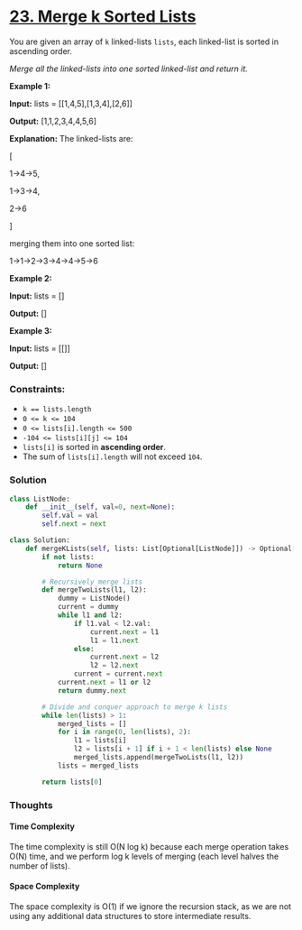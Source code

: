 # [23. Merge k Sorted Lists](https://leetcode.com/problems/merge-k-sorted-lists/)

You are given an array of `k` linked-lists `lists`, each linked-list is sorted in ascending order.

_Merge all the linked-lists into one sorted linked-list and return it._

**Example 1:**

**Input:** lists = [[1,4,5],[1,3,4],[2,6]]

**Output:** [1,1,2,3,4,4,5,6]

**Explanation:** The linked-lists are:

[

1->4->5,

1->3->4,

2->6

]

merging them into one sorted list:

1->1->2->3->4->4->5->6

**Example 2:**

**Input:** lists = []

**Output:** []

**Example 3:**

**Input:** lists = [[]]

**Output:** []

### **Constraints:**

- `k == lists.length`
- `0 <= k <= 104`
- `0 <= lists[i].length <= 500`
- `-104 <= lists[i][j] <= 104`
- `lists[i]` is sorted in **ascending order**.
- The sum of `lists[i].length` will not exceed `104`.

### Solution

```python
class ListNode:
    def __init__(self, val=0, next=None):
        self.val = val
        self.next = next

class Solution:
    def mergeKLists(self, lists: List[Optional[ListNode]]) -> Optional[ListNode]:
        if not lists:
            return None

        # Recursively merge lists
        def mergeTwoLists(l1, l2):
            dummy = ListNode()
            current = dummy
            while l1 and l2:
                if l1.val < l2.val:
                    current.next = l1
                    l1 = l1.next
                else:
                    current.next = l2
                    l2 = l2.next
                current = current.next
            current.next = l1 or l2
            return dummy.next

        # Divide and conquer approach to merge k lists
        while len(lists) > 1:
            merged_lists = []
            for i in range(0, len(lists), 2):
                l1 = lists[i]
                l2 = lists[i + 1] if i + 1 < len(lists) else None
                merged_lists.append(mergeTwoLists(l1, l2))
            lists = merged_lists

        return lists[0]

```

### Thoughts

#### Time Complexity

The time complexity is still O(N log k) because each merge operation takes O(N) time, and we perform log k levels of merging (each level halves the number of lists).

#### Space Complexity

The space complexity is O(1) if we ignore the recursion stack, as we are not using any additional data structures to store intermediate results.

